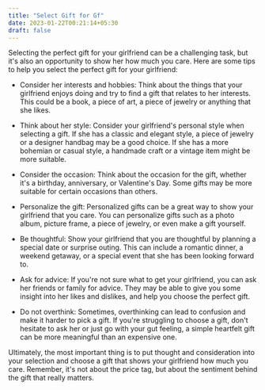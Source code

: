 ```yaml
---
title: "Select Gift for Gf"
date: 2023-01-22T00:21:14+05:30
draft: false
---
```


Selecting the perfect gift for your girlfriend can be a challenging task, but it's also an opportunity to show her how much you care. Here are some tips to help you select the perfect gift for your girlfriend:

- Consider her interests and hobbies: Think about the things that your girlfriend enjoys doing and try to find a gift that relates to her interests. This could be a book, a piece of art, a piece of jewelry or anything that she likes.

- Think about her style: Consider your girlfriend's personal style when selecting a gift. If she has a classic and elegant style, a piece of jewelry or a designer handbag may be a good choice. If she has a more bohemian or casual style, a handmade craft or a vintage item might be more suitable.

- Consider the occasion: Think about the occasion for the gift, whether it's a birthday, anniversary, or Valentine's Day. Some gifts may be more suitable for certain occasions than others.

- Personalize the gift: Personalized gifts can be a great way to show your girlfriend that you care. You can personalize gifts such as a photo album, picture frame, a piece of jewelry, or even make a gift yourself.

- Be thoughtful: Show your girlfriend that you are thoughtful by planning a special date or surprise outing. This can include a romantic dinner, a weekend getaway, or a special event that she has been looking forward to.

- Ask for advice: If you're not sure what to get your girlfriend, you can ask her friends or family for advice. They may be able to give you some insight into her likes and dislikes, and help you choose the perfect gift.

- Do not overthink: Sometimes, overthinking can lead to confusion and make it harder to pick a gift. If you're struggling to choose a gift, don't hesitate to ask her or just go with your gut feeling, a simple heartfelt gift can be more meaningful than an expensive one.

Ultimately, the most important thing is to put thought and consideration into your selection and choose a gift that shows your girlfriend how much you care. Remember, it's not about the price tag, but about the sentiment behind the gift that really matters.
